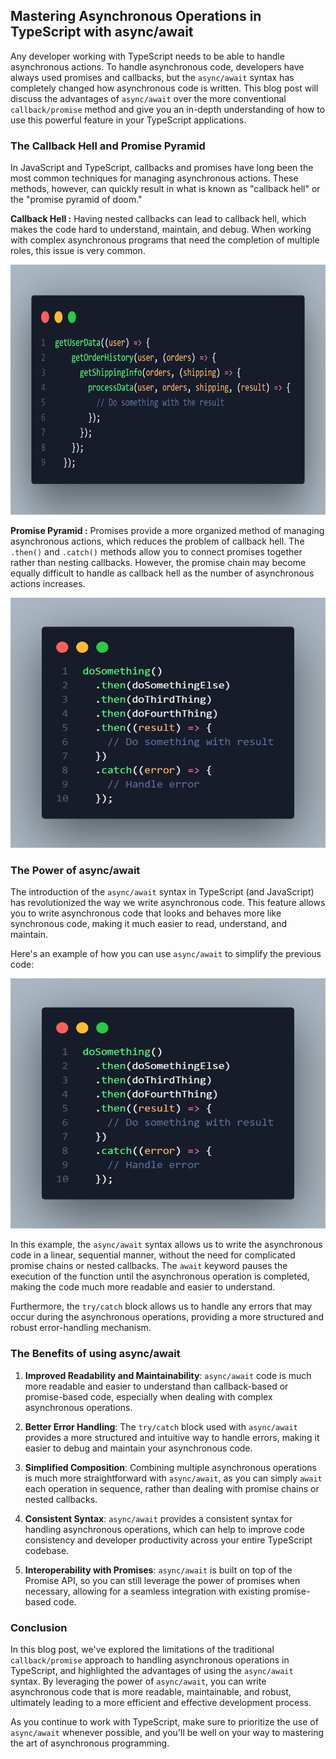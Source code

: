 ## Mastering Asynchronous Operations in TypeScript with async/await

Any developer working with TypeScript needs to be able to handle asynchronous actions. To handle asynchronous code, developers have always used promises and callbacks, but the `async/await` syntax has completely changed how asynchronous code is written. This blog post will discuss the advantages of `async/await` over the more conventional `callback/promise` method and give you an in-depth understanding of how to use this powerful feature in your TypeScript applications.

### The Callback Hell and Promise Pyramid

In JavaScript and TypeScript, callbacks and promises have long been the most common techniques for managing asynchronous actions. These methods, however, can quickly result in what is known as "callback hell" or the "promise pyramid of doom."

**Callback Hell :** Having nested callbacks can lead to callback hell, which makes the code hard to understand, maintain, and debug. When working with complex asynchronous programs that need the completion of multiple roles, this issue is very common.
<div align="center">
<img src="./images/callBackHell.png" alt="Alt text" width="800" height="400" >
</div>

**Promise Pyramid :** Promises provide a more organized method of managing asynchronous actions, which reduces the problem of callback hell. The `.then()` and `.catch()` methods allow you to connect promises together rather than nesting callbacks. However, the promise chain may become equally difficult to handle as callback hell as the number of asynchronous actions increases.

<div align="center">
<img src="./images/promisePyramid.png" alt="Alt text" width="800" height="400" >
</div>

### The Power of async/await

The introduction of the `async/await` syntax in TypeScript (and JavaScript) has revolutionized the way we write asynchronous code. This feature allows you to write asynchronous code that looks and behaves more like synchronous code, making it much easier to read, understand, and maintain.

Here's an example of how you can use `async/await` to simplify the previous code:

<div align="center">
<img src="./images/promisePyramid.png" alt="Alt text" width="800" height="400" >
</div>

In this example, the `async/await` syntax allows us to write the asynchronous code in a linear, sequential manner, without the need for complicated promise chains or nested callbacks. The `await` keyword pauses the execution of the function until the asynchronous operation is completed, making the code much more readable and easier to understand.

Furthermore, the `try/catch` block allows us to handle any errors that may occur during the asynchronous operations, providing a more structured and robust error-handling mechanism.

### The Benefits of using async/await

1. **Improved Readability and Maintainability**: `async/await` code is much more readable and easier to understand than callback-based or promise-based code, especially when dealing with complex asynchronous operations.

2. **Better Error Handling**: The `try/catch` block used with `async/await` provides a more structured and intuitive way to handle errors, making it easier to debug and maintain your asynchronous code.

3. **Simplified Composition**: Combining multiple asynchronous operations is much more straightforward with `async/await`, as you can simply `await` each operation in sequence, rather than dealing with promise chains or nested callbacks.

4. **Consistent Syntax**: `async/await` provides a consistent syntax for handling asynchronous operations, which can help to improve code consistency and developer productivity across your entire TypeScript codebase.

5. **Interoperability with Promises**: `async/await` is built on top of the Promise API, so you can still leverage the power of promises when necessary, allowing for a seamless integration with existing promise-based code.

### Conclusion

In this blog post, we've explored the limitations of the traditional `callback/promise` approach to handling asynchronous operations in TypeScript, and highlighted the advantages of using the `async/await` syntax. By leveraging the power of `async/await`, you can write asynchronous code that is more readable, maintainable, and robust, ultimately leading to a more efficient and effective development process.

As you continue to work with TypeScript, make sure to prioritize the use of `async/await` whenever possible, and you'll be well on your way to mastering the art of asynchronous programming.